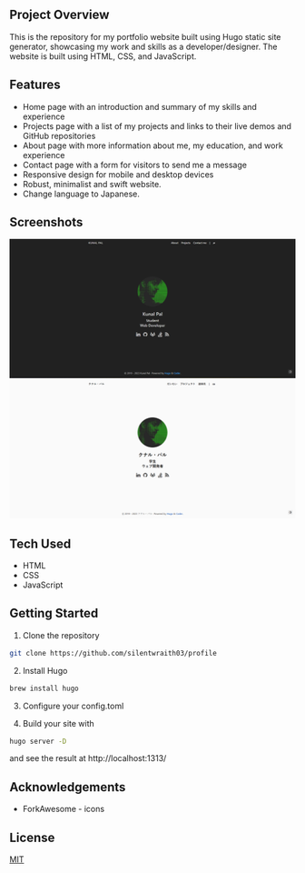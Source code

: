 ## Project Overview
This is the repository for my portfolio website built using Hugo static site generator, showcasing my work and skills as a developer/designer. The website is built using HTML, CSS, and JavaScript.

## Features
* Home page with an introduction and summary of my skills and experience
* Projects page with a list of my projects and links to their live demos and GitHub repositories
* About page with more information about me, my education, and work experience
* Contact page with a form for visitors to send me a message
* Responsive design for mobile and desktop devices 
* Robust, minimalist and swift website.
* Change language to Japanese.

## Screenshots
<img src='images/sc1.png'>
<img src='images/sc2.png'>

## Tech Used
* HTML
* CSS
* JavaScript

## Getting Started

1. Clone the repository
```bash
git clone https://github.com/silentwraith03/profile
```
2. Install Hugo
```bash
brew install hugo
```
3. Configure your config.toml

4. Build your site with 
```bash
hugo server -D
``` 
   and see the result at http://localhost:1313/

## Acknowledgements 
* ForkAwesome - icons

## License
[MIT](LICENSE)